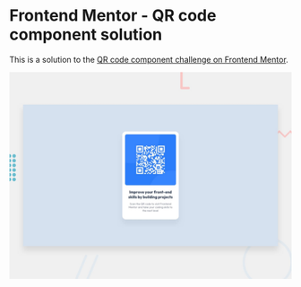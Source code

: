# Frontend Mentor - QR code component solution

This is a solution to the [QR code component challenge on Frontend Mentor](https://www.frontendmentor.io/challenges/qr-code-component-iux_sIO_H).

<img alt="" src="https://github.com/gabrielmorandi/exerciseFrontend/blob/main/FrontendMentor/QR%20code%20component/design/desktop-preview.jpg" />
